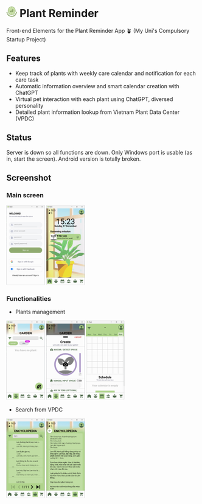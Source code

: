 # <img src="./layout/img/logo.png" alt="My Logo" style="width: 1em; height: 1em;"> Plant Reminder

Front-end Elements for the Plant Reminder App 🪴 (My Uni's Compulsory Startup Project)

## Features 
- Keep track of plants with weekly care calendar and notification for each care task
- Automatic information overview and smart calendar creation with ChatGPT
- Virtual pet interaction with each plant using ChatGPT, diversed personality
- Detailed plant information lookup from Vietnam Plant Data Center (VPDC)
  
## Status

Server is down so all functions are down. Only Windows port is usable (as in, start the screen). Android version is totally broken.

## Screenshot

### Main screen
<img src="./layout/screenshot/1.png" alt="GitHub Logo" style="width: 20%;"> <img src="./layout/screenshot/3.png" alt="GitHub Logo" style="width: 20%;">

### Functionalities
- Plants management

<img src="./layout/screenshot/4.png" alt="GitHub Logo" style="width: 20%;"> <img src="./layout/screenshot/5.png" alt="GitHub Logo" style="width: 20%;"> <img src="./layout/screenshot/6.png" alt="GitHub Logo" style="width: 20%;">
- Search from VPDC

<img src="./layout/screenshot/7.png" alt="GitHub Logo" style="width: 20%;"> <img src="./layout/screenshot/8.png" alt="GitHub Logo" style="width: 20%;">


